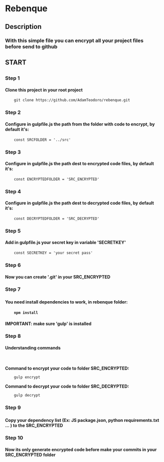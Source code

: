 

<h1>Rebenque</h1>

<h2>Description</h2>
<h3>With this simple file you can encrypt all your project files before send to github</h3>

<h2>START<h2>
<h3>Step 1</h3>
<h4>Clone this project in your root project</h4>

```
    git clone https://github.com/AdamTeodoro/rebenque.git
```

<h3>Step 2</h3>
<h4>Configure in gulpfile.js the path from the folder with code to encrypt, by default it's: </h4>

```
    const SRCFOLDER = '../src'
```

<h3>Step 3</h3>
<h4>
    Configure in gulpfile.js the path dest to encrypted code files, by default it's:  
</h4>

```
    const ENCRYPTEDFOLDER = 'SRC_ENCRYPTED'
```

<h3>Step 4</h3>
<h4>
    Configure in gulpfile.js the path dest to decrypted code files, by default it's:  
</h4>

```
    const DECRYPTEDFOLDER = 'SRC_DECRYPTED'
```

<h3>Step 5</h3>
<h4>
    Add in gulpfile.js your secret key in variable '<b>SECRETKEY</b>'
</h4>

```
    const SECRETKEY = 'your secret pass'
```

<h3>Step 6</h3>
<h4>Now you can create '.git' in your SRC_ENCRYPTED</h4>

<h3>Step 7<h3>
<h4>You need install dependencies to work, in rebenque folder:<h4>

```
    npm install 
```

<h4><b>IMPORTANT: make sure 'gulp' is installed</b></h4>

<h3>Step 8</h3>
<h4>Understanding commands</h4>

<br />

<b>Command to encrypt your code to folder SRC_ENCRYPTED:</b>

```
    gulp encrypt
```

<b>Command to decrypt your code to folder SRC_DECRYPTED:</b>

```
    gulp decrypt
```

<h3>Step 9<h3>
<h4>Copy your dependency list (Ex: JS package.json, python requirements.txt ... ) to the SRC_ENCRYPTED</h4>

<h3>Step 10</h3>
<h4>Now its only generate encrypted code before make your commits in your SRC_ENCRYPTED folder</h4>

